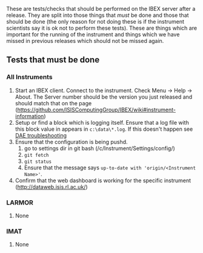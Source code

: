 These are tests/checks that should be performed on the IBEX server after a release. They are split into those things that *must* be done and those that should be done (the only reason for not doing these is if the instrument scientists say it is ok not to perform these tests). These are things which are important for the running of the instrument and things which we have missed in previous releases which should not be missed again.

## Tests that must be done

### All Instruments

1. Start an IBEX client. Connect to the instrument. Check Menu -> Help -> About. The Server number should be the version you just released and should match that on the page (https://github.com/ISISComputingGroup/IBEX/wiki#instrument-information)
1. Setup or find a block which is logging itself. Ensure that a log file with this block value in appears in `c:\data\*.log`. If this doesn't happen see [DAE troubleshooting](DAE-Trouble-Shooting)
1. Ensure that the configuration is being pushd. 
    1. go to settings dir in git bash (/c/Instrument/Settings/config/<Instrument>)
    1. `git fetch`
    1. `git status`
    1. Ensure that the message says `up-to-date with 'origin/<Instrument Name>'`.
1. Confirm that the web dashboard is working for the specific instrument (http://dataweb.isis.rl.ac.uk/)

### LARMOR

1. None

### IMAT

1. None

